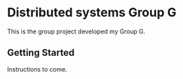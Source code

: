 # Distributed systems Group G

This is the group project developed my Group G.

## Getting Started

Instructions to come.

